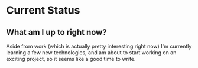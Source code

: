# Current Status

## What am I up to right now? 

Aside from work (which is actually pretty interesting right now) I'm currently learning a few new technologies, and am about to start working on an exciting project, so it seems like a good time to write.